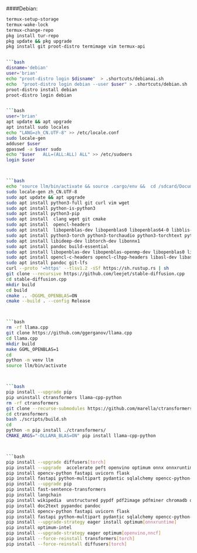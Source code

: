 ####Debian:
    
```bash
termux-setup-storage
termux-wake-lock
termux-change-repo
pkg install tur-repo
pkg update && pkg upgrade 
pkg install git proot-distro termimage vim termux-api


```bash
disname='debian'
user='brian'
echo "proot-distro login $disname"  > .shortcuts/debianai.sh
echo  "proot-distro login debian --user $user" > .shortcuts/debian.sh
proot-distro install debian
proot-distro login debian


```bash
user='brian'
apt update && apt upgrade
apt install sudo locales
echo "LANG=zh_CN.UTF-8" >> /etc/locale.conf
sudo locale-gen
adduser $user
gpasswd -a $user sudo
echo "$user   ALL=(ALL:ALL) ALL" >> /etc/sudoers
login $user



```bash
echo 'source llm/bin/activate && source .cargo/env &&  cd /sdcard/Documents/Pydroid3/llm' > llm.env
sudo locale-gen zh_CN.UTF-8
sudo apt update && apt upgrade
sudo apt install python3-full git curl vim wget
sudo apt install python-is-python3
sudo apt install python3-pip
sudo apt install  clang wget git cmake
sudo apt install  opencl-headers
sudo apt install  libopenblas-dev libopenblas0 libopenblas64-0 libblis-openmp-dev
sudo apt install python3-torch python3-torchaudio python3-torchtext python3-torchvision
sudo apt install libideep-dev libtorch-dev libonnx1
sudo apt install pandoc build-essential
sudo apt install libopenblas-dev libopenblas-openmp-dev libopenblas0 libopenblas64-0-openmp libopenblas64-dev libopenblas64-openmp-dev 
sudo apt install opencl-c-headers opencl-clhpp-headers libasl-dev libasl0 libclblast-dev libclc-13 
sudo apt install pandoc git-lfs
curl --proto '=https' --tlsv1.2 -sSf https://sh.rustup.rs | sh
git clone --recursive https://github.com/leejet/stable-diffusion.cpp
cd stable-diffusion.cpp
mkdir build
cd build
cmake .. -DGGML_OPENBLAS=ON
cmake --build . --config Release



```bash
rm -rf llama.cpp
git clone https://github.com/ggerganov/llama.cpp
cd llama.cpp
mkdir build 
make GGML_OPENBLAS=1
cd
python -m venv llm
source llm/bin/activate



```bash
pip install --upgrade pip
pip uninstall ctransformers llama-cpp-python
rm -rf ctransformers
git clone --recurse-submodules https://github.com/marella/ctransformers
cd ctransformers 
bash ./scripts/build.sh
cd 
python -m pip install ./ctransformers/
CMAKE_ARGS="-DLLAMA_BLAS=ON" pip install llama-cpp-python 



```bash
pip install --upgrade diffusers[torch] 
pip install --upgrade  accelerate peft openvino optimum onnx onnxruntime nncf
pip install opencv-python fastapi uvicorn flask
pip install fastapi python-multipart pydantic sqlalchemy opencc-python-reimplemented pandas 
pip install --upgrade pip
pip install fast-sentence-transformers
pip install langchain
pip install wikipedia  unstructured pypdf pdf2image pdfminer chromadb qdrant-client lark momento annoy
pip install doc2text pypandoc pandoc
pip install opencv-python fastapi uvicorn flask
pip install fastapi python-multipart pydantic sqlalchemy opencc-python-reimplemented pandas gradio 
pip install --upgrade-strategy eager install optimum[onnxruntime]
pip install optimum-intel
pip install --upgrade-strategy eager optimum[openvino,nncf]
pip install --force-reinstall transformers[torch]
pip install --force-reinstall diffusers[torch] 
